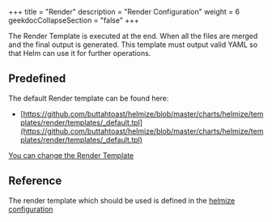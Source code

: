+++
title = "Render"
description = "Render Configuration"
weight = 6
geekdocCollapseSection = "false"
+++

The Render Template is executed at the end. When all the files are merged and the final output is generated. This template must output valid YAML so that Helm can use it for further operations.

## Predefined

The default Render template can be found here:

  * [https://github.com/buttahtoast/helmize/blob/master/charts/helmize/templates/render/templates/_default.tpl](https://github.com/buttahtoast/helmize/blob/master/charts/helmize/templates/render/templates/_default.tpl)

[You can change the Render Template](custom/)

## Reference

The render template which should be used is defined in the [helmize configuration](../../configuration/helmize/#render_template)



